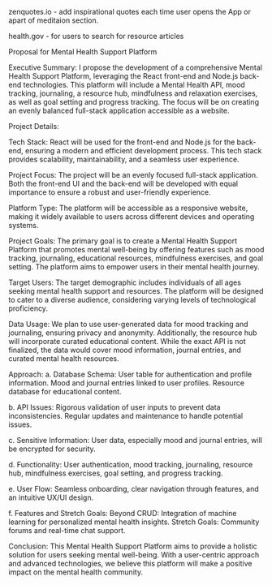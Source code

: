 zenquotes.io - add inspirational quotes each time user opens the App or apart of meditaion section.

health.gov - for users to search for resource articles

Proposal for Mental Health Support Platform

Executive Summary: I propose the development of a comprehensive Mental Health Support Platform, leveraging the React front-end and Node.js back-end technologies. This platform will include a Mental Health API, mood tracking, journaling, a resource hub, mindfulness and relaxation exercises, as well as goal setting and progress tracking. The focus will be on creating an evenly balanced full-stack application accessible as a website.

Project Details:

Tech Stack: React will be used for the front-end and Node.js for the back-end, ensuring a modern and efficient development process. This tech stack provides scalability, maintainability, and a seamless user experience.

Project Focus: The project will be an evenly focused full-stack application. Both the front-end UI and the back-end will be developed with equal importance to ensure a robust and user-friendly experience.

Platform Type: The platform will be accessible as a responsive website, making it widely available to users across different devices and operating systems.

Project Goals: The primary goal is to create a Mental Health Support Platform that promotes mental well-being by offering features such as mood tracking, journaling, educational resources, mindfulness exercises, and goal setting. The platform aims to empower users in their mental health journey.

Target Users: The target demographic includes individuals of all ages seeking mental health support and resources. The platform will be designed to cater to a diverse audience, considering varying levels of technological proficiency.

Data Usage: We plan to use user-generated data for mood tracking and journaling, ensuring privacy and anonymity. Additionally, the resource hub will incorporate curated educational content. While the exact API is not finalized, the data would cover mood information, journal entries, and curated mental health resources.

Approach: a. Database Schema: User table for authentication and profile information. Mood and journal entries linked to user profiles. Resource database for educational content.

b. API Issues: Rigorous validation of user inputs to prevent data inconsistencies. Regular updates and maintenance to handle potential issues.

c. Sensitive Information: User data, especially mood and journal entries, will be encrypted for security.

d. Functionality: User authentication, mood tracking, journaling, resource hub, mindfulness exercises, goal setting, and progress tracking.

e. User Flow: Seamless onboarding, clear navigation through features, and an intuitive UX/UI design.

f. Features and Stretch Goals: Beyond CRUD: Integration of machine learning for personalized mental health insights. Stretch Goals: Community forums and real-time chat support.

Conclusion: This Mental Health Support Platform aims to provide a holistic solution for users seeking mental well-being. With a user-centric approach and advanced technologies, we believe this platform will make a positive impact on the mental health community.
